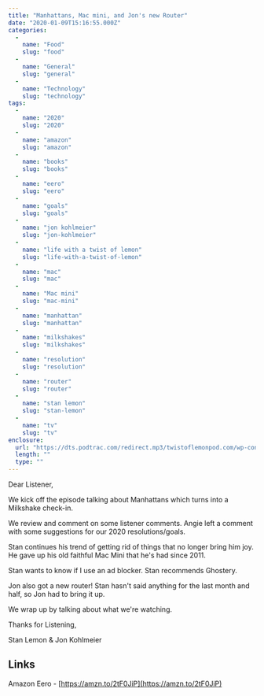```yaml
---
title: "Manhattans, Mac mini, and Jon's new Router"
date: "2020-01-09T15:16:55.000Z"
categories: 
  - 
    name: "Food"
    slug: "food"
  - 
    name: "General"
    slug: "general"
  - 
    name: "Technology"
    slug: "technology"
tags: 
  - 
    name: "2020"
    slug: "2020"
  - 
    name: "amazon"
    slug: "amazon"
  - 
    name: "books"
    slug: "books"
  - 
    name: "eero"
    slug: "eero"
  - 
    name: "goals"
    slug: "goals"
  - 
    name: "jon kohlmeier"
    slug: "jon-kohlmeier"
  - 
    name: "life with a twist of lemon"
    slug: "life-with-a-twist-of-lemon"
  - 
    name: "mac"
    slug: "mac"
  - 
    name: "Mac mini"
    slug: "mac-mini"
  - 
    name: "manhattan"
    slug: "manhattan"
  - 
    name: "milkshakes"
    slug: "milkshakes"
  - 
    name: "resolution"
    slug: "resolution"
  - 
    name: "router"
    slug: "router"
  - 
    name: "stan lemon"
    slug: "stan-lemon"
  - 
    name: "tv"
    slug: "tv"
enclosure: 
  url: "https://dts.podtrac.com/redirect.mp3/twistoflemonpod.com/wp-content/uploads/2020/01/078-lwatol-20200109.mp3"
  length: ""
  type: ""
---
```


Dear Listener,

We kick off the episode talking about Manhattans which turns into a Milkshake check-in.

We review and comment on some listener comments. Angie left a comment with some suggestions for our 2020 resolutions/goals.

Stan continues his trend of getting rid of things that no longer bring him joy. He gave up his old faithful Mac Mini that he's had since 2011.

Stan wants to know if I use an ad blocker. Stan recommends Ghostery.

Jon also got a new router! Stan hasn't said anything for the last month and half, so Jon had to bring it up.

We wrap up by talking about what we're watching.

Thanks for Listening,

Stan Lemon & Jon Kohlmeier

## Links

Amazon Eero - [https://amzn.to/2tF0JiP](https://amzn.to/2tF0JiP)
